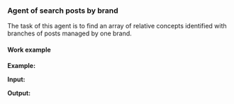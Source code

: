 ### Agent of search posts by brand

The task of this agent is to find an array of relative concepts identified with branches of posts managed by one brand.

#### Work example

**Example:**

**Input:**

**Output:**